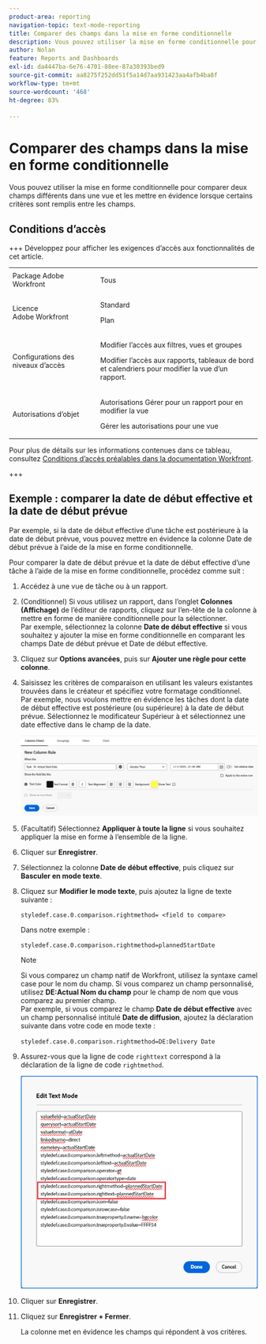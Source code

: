 ```yaml
---
product-area: reporting
navigation-topic: text-mode-reporting
title: Comparer des champs dans la mise en forme conditionnelle
description: Vous pouvez utiliser la mise en forme conditionnelle pour comparer deux champs différents dans une vue et les mettre en évidence lorsque certains critères sont remplis entre les champs.
author: Nolan
feature: Reports and Dashboards
exl-id: da4447ba-6e76-4701-88ee-87a30393bed9
source-git-commit: aa8275f252dd51f5a14d7aa931423aa4afb4ba8f
workflow-type: tm+mt
source-wordcount: '468'
ht-degree: 83%

---
```


# Comparer des champs dans la mise en forme conditionnelle

<!-- Audited: 1/2025 -->

Vous pouvez utiliser la mise en forme conditionnelle pour comparer deux champs différents dans une vue et les mettre en évidence lorsque certains critères sont remplis entre les champs.

## Conditions d’accès

+++ Développez pour afficher les exigences d’accès aux fonctionnalités de cet article. 

<table style="table-layout:auto"> 
 <col> 
 <col> 
 <tbody> 
  <tr> 
   <td role="rowheader">Package Adobe Workfront</td> 
   <td> <p>Tous</p> </td> 
  </tr> 
  <tr> 
   <td role="rowheader">Licence Adobe Workfront</td> 
   <td> 
     <p>Standard</p>
     <p>Plan</p>
   </td> 
  </tr> 
  <tr> 
   <td role="rowheader">Configurations des niveaux d’accès</td> 
   <td> <p>Modifier l’accès aux filtres, vues et groupes</p> <p>Modifier l’accès aux rapports, tableaux de bord et calendriers pour modifier la vue d’un rapport.</p></td> 
  </tr> 
  <tr> 
   <td role="rowheader">Autorisations d’objet</td> 
   <td> <p>Autorisations Gérer pour un rapport pour en modifier la vue</p> <p>Gérer les autorisations pour une vue</p></td> 
  </tr> 
 </tbody> 
</table>

Pour plus de détails sur les informations contenues dans ce tableau, consultez [Conditions d’accès préalables dans la documentation Workfront](/help/quicksilver/administration-and-setup/add-users/access-levels-and-object-permissions/access-level-requirements-in-documentation.md).

+++

## Exemple : comparer la date de début effective et la date de début prévue

Par exemple, si la date de début effective d’une tâche est postérieure à la date de début prévue, vous pouvez mettre en évidence la colonne Date de début prévue à l’aide de la mise en forme conditionnelle.

Pour comparer la date de début prévue et la date de début effective d’une tâche à l’aide de la mise en forme conditionnelle, procédez comme suit :

1. Accédez à une vue de tâche ou à un rapport.
1. (Conditionnel) Si vous utilisez un rapport, dans l’onglet **Colonnes (Affichage)** de l’éditeur de rapports, cliquez sur l’en-tête de la colonne à mettre en forme de manière conditionnelle pour la sélectionner.\
   Par exemple, sélectionnez la colonne **Date de début effective** si vous souhaitez y ajouter la mise en forme conditionnelle en comparant les champs Date de début prévue et Date de début effective.

1. Cliquez sur **Options avancées**, puis sur **Ajouter une règle pour cette colonne**.

1. Saisissez les critères de comparaison en utilisant les valeurs existantes trouvées dans le créateur et spécifiez votre formatage conditionnel.\
   Par exemple, nous voulons mettre en évidence les tâches dont la date de début effective est postérieure (ou supérieure) à la date de début prévue. Sélectionnez le modificateur Supérieur à et sélectionnez une date effective dans le champ de la date.

   ![Mise en forme conditionnelle de la date de début réelle](assets/cond-format-1-350x84.png)

1. (Facultatif) Sélectionnez **Appliquer à toute la ligne** si vous souhaitez appliquer la mise en forme à l’ensemble de la ligne.
1. Cliquer sur **Enregistrer**.

1. Sélectionnez la colonne **Date de début effective**, puis cliquez sur **Basculer en mode texte**.

1. Cliquez sur **Modifier le mode texte**, puis ajoutez la ligne de texte suivante :

   ```
   styledef.case.0.comparison.rightmethod= <field to compare>
   ```

   Dans notre exemple :

   ```
   styledef.case.0.comparison.rightmethod=plannedStartDate
   ```

   >[!NOTE]
   >
   >Si vous comparez un champ natif de Workfront, utilisez la syntaxe camel case pour le nom du champ. Si vous comparez un champ personnalisé, utilisez **DE:Actual Nom du champ** pour le champ de nom que vous comparez au premier champ.\
   >Par exemple, si vous comparez le champ **Date de début effective** avec un champ personnalisé intitulé **Date de diffusion**, ajoutez la déclaration suivante dans votre code en mode texte :
   >
   >`styledef.case.0.comparison.rightmethod=DE:Delivery Date`

1. Assurez-vous que la ligne de code `righttext` correspond à la déclaration de la ligne de code `rightmethod`.

   ![Mise en forme conditionnelle](assets/cond-format-2-350x171.png)

1. Cliquer sur **Enregistrer**.
1. Cliquez sur **Enregistrer + Fermer**.

   La colonne met en évidence les champs qui répondent à vos critères.
